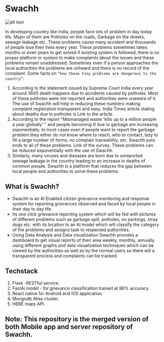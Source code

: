 # Swachh
![alt text](https://github.com/ramsuthar305/Swachh/master/swachh.gif "Swachh gif")

In developing country like India, people face lots of problem in day today life. Major of them
are Potholes on the roads, Garbage on the streets, sewage leakage etc. These problems cause
many accident and thousands of people lose their lives every year. These problems sometimes
takes months or even years to get solved if existing system is followed, there is no proper
platform or system to make complaints about the issues and these problems remain
unaddressed. Sometimes even if a person approaches the local authorities the problems are
unheard and there is no record of the complaint. Some facts on `“how these tiny problems are
dangerous to the country”`:
1. According to the statement issued by Supreme Court India every year around 3600 death
happens due to accidents caused by potholes. Most of these potholes were not reported and
authorities were unaware of it. The use of Swachh will help in reducing these numbers making
complaint registration transparent and easy. India Times article stating about deaths due to
potholes is Link to the article.
2. According to the report "Mismanaged waste 'kills up to a million people a year globally' "
and people becoming ill due to garbage are increasing exponentially. In most cases even if
people want to report the garbage problem they either do not know where to reach, who to
contact, lazy to fill a large number of forms, no complain traceability, etc. Swachh puts ends to
all of these problems. Link of the survey. These problems can be reduced exponentially with
the use of Swachh.
3. Similarly, many viruses and diseases are born due to unreported sewage leakage in the
country leading to an increase in deaths of common people. Swachh is a platform that reduces
the gap between local people and authorities to solve these problems.

## What is Swachh?
* Swachh is an AI Enabled citizen grievance monitoring and response system
for reporting grievances observed and faced by local people in their day
to day life.
* Its one click grievance reporting system which will be fed with pictures
of different problems such as garbage spill, potholes, no parkings, stray
dogs etc. with its location to an AI model which will classify the category
of the problems and assigns task to respected authorities.
* Using Data Analysis and Data visualization Swachh provides a
dashboard to get visual reports of their area weekly, monthly, annually
using different graphs and data visualization techniques which can be
viewed by the authorities as well as by the normal users so there will a
transparent process and complaints can be tracked.


## Techstack
1. Flask -RESTful service.
2. FastAi model - for grievance classification trained at 96% accuracy.
3. React native for Android and IOS application.
4. Mongodb Atlas cluster.
5. HERE maps API.

## Note: This repository is the merged version of both Mobile app and server repository of Swachh.
